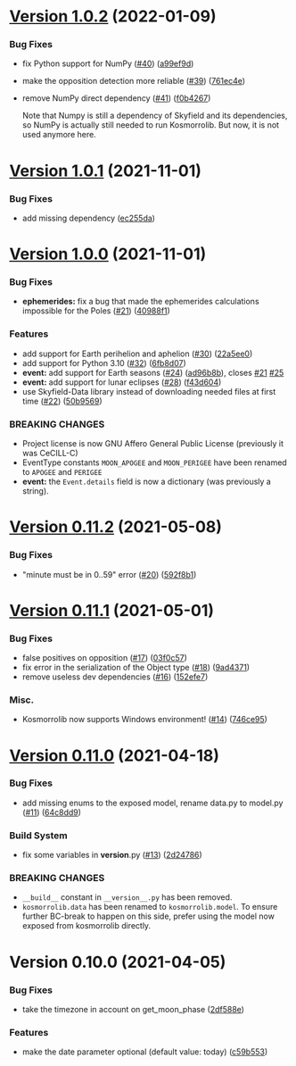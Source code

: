 # [Version 1.0.2](https://github.com/Kosmorro/lib/compare/v1.0.1...v1.0.2) (2022-01-09)


### Bug Fixes

* fix Python support for NumPy ([#40](https://github.com/Kosmorro/lib/issues/40)) ([a99ef9d](https://github.com/Kosmorro/lib/commit/a99ef9d6a6b174f653abe2887d8211c809b3a732))
* make the opposition detection more reliable ([#39](https://github.com/Kosmorro/lib/issues/39)) ([761ec4e](https://github.com/Kosmorro/lib/commit/761ec4ef21b95473829672d69320330f52d1890b))
* remove NumPy direct dependency ([#41](https://github.com/Kosmorro/lib/issues/41)) ([f0b4267](https://github.com/Kosmorro/lib/commit/f0b42679853d2d8310005cdde2afd1c7674ccaf9))

  Note that Numpy is still a dependency of Skyfield and its dependencies, so NumPy is actually still needed to run Kosmorrolib. But now, it is not used anymore here.

# [Version 1.0.1](https://github.com/Kosmorro/lib/compare/v1.0.0...v1.0.1) (2021-11-01)


### Bug Fixes

* add missing dependency ([ec255da](https://github.com/Kosmorro/lib/commit/ec255daefdef376b2b43190c7ea2a8e8960cfd99))



# [Version 1.0.0](https://github.com/Kosmorro/lib/compare/v0.11.2...v1.0.0) (2021-11-01)


### Bug Fixes

* **ephemerides:** fix a bug that made the ephemerides calculations impossible for the Poles ([#21](https://github.com/Kosmorro/lib/issues/21)) ([40988f1](https://github.com/Kosmorro/lib/commit/40988f193fe996cf3f56b6b8071ef7b72ec7fa15))


### Features

* add support for Earth perihelion and aphelion ([#30](https://github.com/Kosmorro/lib/issues/30)) ([22a5ee0](https://github.com/Kosmorro/lib/commit/22a5ee0b0394e7c816fee12a40934d959420bef7))
* add support for Python 3.10 ([#32](https://github.com/Kosmorro/lib/issues/32)) ([6fb8d07](https://github.com/Kosmorro/lib/commit/6fb8d0789f76b6571f3b4364b2f2efbcfb098647))
* **event:** add support for Earth seasons ([#24](https://github.com/Kosmorro/lib/issues/24)) ([ad96b8b](https://github.com/Kosmorro/lib/commit/ad96b8bebf9676f1d450bd6f337367664a9616ea)), closes [#21](https://github.com/Kosmorro/lib/issues/21) [#25](https://github.com/Kosmorro/lib/issues/25)
* **event:** add support for lunar eclipses ([#28](https://github.com/Kosmorro/lib/issues/28)) ([f43d604](https://github.com/Kosmorro/lib/commit/f43d6043b057e56de7081093c7470b8b46f632d6))
* use Skyfield-Data library instead of downloading needed files at first time ([#22](https://github.com/Kosmorro/lib/issues/22)) ([50b9569](https://github.com/Kosmorro/lib/commit/50b9569e5ec4121e9b1dd04dac56929309241851))


### BREAKING CHANGES

* Project license is now GNU Affero General Public License (previously it was CeCILL-C)
* EventType constants `MOON_APOGEE` and `MOON_PERIGEE` have been renamed to `APOGEE` and `PERIGEE`
* **event:** the `Event.details` field is now a dictionary (was previously a string).



# [Version 0.11.2](https://github.com/Kosmorro/lib/compare/v0.11.1...v0.11.2) (2021-05-08)


### Bug Fixes

* "minute must be in 0..59" error ([#20](https://github.com/Kosmorro/lib/issues/20)) ([592f8b1](https://github.com/Kosmorro/lib/commit/592f8b15d06e55fd8f0ba174972282e4c8eda6a0))



# [Version 0.11.1](https://github.com/Kosmorro/lib/compare/v0.11.0...v0.11.1) (2021-05-01)


### Bug Fixes

* false positives on opposition ([#17](https://github.com/Kosmorro/lib/issues/17)) ([03f0c57](https://github.com/Kosmorro/lib/commit/03f0c57042604e7690cd736a6e9fa94ffd2b00e4))
* fix error in the serialization of the Object type ([#18](https://github.com/Kosmorro/lib/issues/18)) ([9ad4371](https://github.com/Kosmorro/lib/commit/9ad437103267b404cab689c4a3bc9dd6b7457561))
* remove useless dev dependencies ([#16](https://github.com/Kosmorro/lib/issues/16)) ([152efe7](https://github.com/Kosmorro/lib/commit/152efe72e15de69939c8d558fa6ceaafba4139bd))

### Misc.

* Kosmorrolib now supports Windows environment! ([#14](https://github.com/Kosmorro/lib/pull/14)) ([746ce95](https://github.com/Kosmorro/lib/commit/746ce953c839d9050862c465c036f53c6491e8da))


# [Version 0.11.0](https://github.com/Kosmorro/lib/compare/v0.10.0...v0.11.0) (2021-04-18)


### Bug Fixes

* add missing enums to the exposed model, rename data.py to model.py ([#11](https://github.com/Kosmorro/lib/issues/11)) ([64c8dd9](https://github.com/Kosmorro/lib/commit/64c8dd901da118e8dd11e932ad2a13874ccb2726))


### Build System

* fix some variables in __version__.py ([#13](https://github.com/Kosmorro/lib/issues/13)) ([2d24786](https://github.com/Kosmorro/lib/commit/2d24786f7b2a52c7b9b77ac4d54c0b7e223236f6))


### BREAKING CHANGES

* `__build__` constant in `__version__.py` has been removed.
* `kosmorrolib.data` has been renamed to
`kosmorrolib.model`. To ensure further BC-break to happen on this side,
prefer using the model now exposed from kosmorrolib directly.



# Version 0.10.0 (2021-04-05)


### Bug Fixes

* take the timezone in account on get_moon_phase ([2df588e](https://github.com/Kosmorro/lib/commit/2df588e5c13246c19b3b5828bdf58b95d11ec104))


### Features

* make the date parameter optional (default value: today) ([c59b553](https://github.com/Kosmorro/lib/commit/c59b553c86999958027a7649c52811b2bc5162fd))



